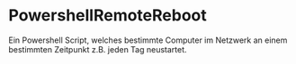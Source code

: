 # PowershellRemoteReboot
Ein Powershell Script, welches bestimmte Computer im Netzwerk an einem bestimmten Zeitpunkt z.B. jeden Tag neustartet.
